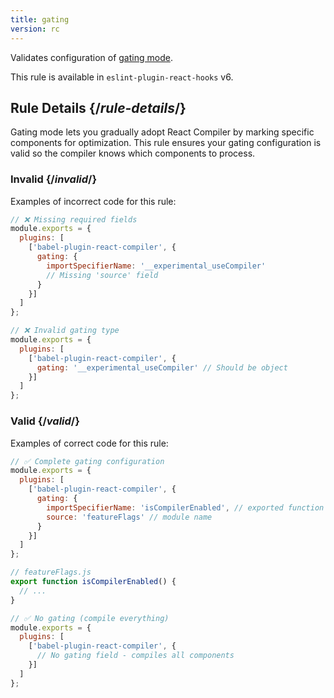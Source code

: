```yaml
---
title: gating
version: rc
---
```


<Intro>

Validates configuration of [gating mode](/reference/react-compiler/gating).

</Intro>

<Note>

This rule is available in `eslint-plugin-react-hooks` v6.

</Note>

## Rule Details {/*rule-details*/}

Gating mode lets you gradually adopt React Compiler by marking specific components for optimization. This rule ensures your gating configuration is valid so the compiler knows which components to process.

### Invalid {/*invalid*/}

Examples of incorrect code for this rule:

```js
// ❌ Missing required fields
module.exports = {
  plugins: [
    ['babel-plugin-react-compiler', {
      gating: {
        importSpecifierName: '__experimental_useCompiler'
        // Missing 'source' field
      }
    }]
  ]
};

// ❌ Invalid gating type
module.exports = {
  plugins: [
    ['babel-plugin-react-compiler', {
      gating: '__experimental_useCompiler' // Should be object
    }]
  ]
};
```

### Valid {/*valid*/}

Examples of correct code for this rule:

```js
// ✅ Complete gating configuration
module.exports = {
  plugins: [
    ['babel-plugin-react-compiler', {
      gating: {
        importSpecifierName: 'isCompilerEnabled', // exported function name
        source: 'featureFlags' // module name
      }
    }]
  ]
};

// featureFlags.js
export function isCompilerEnabled() {
  // ...
}

// ✅ No gating (compile everything)
module.exports = {
  plugins: [
    ['babel-plugin-react-compiler', {
      // No gating field - compiles all components
    }]
  ]
};
```
